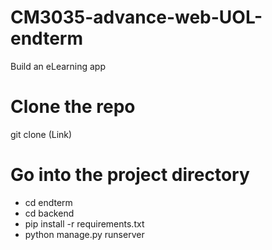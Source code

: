 # CM3035-advance-web-UOL-endterm

Build an eLearning app 

# Clone the repo
git clone (Link)

# Go into the project directory
- cd endterm
- cd backend
- pip install -r requirements.txt
- python manage.py runserver

